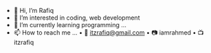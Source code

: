 - 👋 Hi, I’m Rafiq
- 👀 I’m interested in coding, web development
- 🌱 I’m currently learning programming ...
- 📫 How to reach me ...
  • 📧 itzrafiq@gmail.com
  • 📷 iamrahmed
  • 📺 itzrafiq
  

<!---
ItzRafiq/ItzRafiq is a ✨ special ✨ repository because its `README.md` (this file) appears on your GitHub profile.
You can click the Preview link to take a look at your changes.
--->
